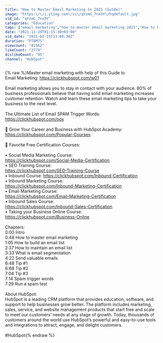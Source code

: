 ```yaml
---
title: "How to Master Email Marketing in 2021 (Guide)"
image: "https:\/\/i.ytimg.com\/vi\/qYzmG_7nx3Y\/hqdefault.jpg"
vid_id: "qYzmG_7nx3Y"
categories: "Education"
tags: ["email marketing","how to master email marketing 2021","How to Master Email Marketing"]
date: "2021-11-19T01:15:30+03:00"
vid_date: "2021-02-15T13:00:30Z"
duration: "PT8M7S"
viewcount: "81562"
likeCount: "2779"
dislikeCount: "95"
channel: "HubSpot"
---
```

{% raw %}Master email marketing with help of this Guide to<br />Email Marketing: <a rel="nofollow" target="blank" href="https://clickhubspot.com/w01">https://clickhubspot.com/w01</a><br /><br />Email marketing allows you to stay in contact with your audience. 80% of business professionals believe that having solid email marketing increases customer retention. Watch and learn these email marketing tips to take your business to the next level.<br /><br />The Ultimate List of Email SPAM Trigger Words: <a rel="nofollow" target="blank" href="https://clickhubspot.com/oox">https://clickhubspot.com/oox</a><br /><br />📔 Grow Your Career and Business with HubSpot Academy: <a rel="nofollow" target="blank" href="https://clickhubspot.com/Popular-Courses">https://clickhubspot.com/Popular-Courses</a><br /><br />📔 Favorite Free Certification Courses:<br /><br />• Social Media Marketing Course: <br /><a rel="nofollow" target="blank" href="https://clickhubspot.com/Social-Media-Certification">https://clickhubspot.com/Social-Media-Certification</a><br />• SEO Training Course: <br /><a rel="nofollow" target="blank" href="https://clickhubspot.com/SEO-Training-Course">https://clickhubspot.com/SEO-Training-Course</a><br />• Inbound Course: <a rel="nofollow" target="blank" href="https://clickhubspot.com/Inbound-Certification">https://clickhubspot.com/Inbound-Certification</a><br />• Inbound Marketing Course: <br /><a rel="nofollow" target="blank" href="https://clickhubspot.com/Inbound-Marketing-Certification">https://clickhubspot.com/Inbound-Marketing-Certification</a><br />• Email Marketing Course: <br /><a rel="nofollow" target="blank" href="https://clickhubspot.com/Email-Marketing-Certification">https://clickhubspot.com/Email-Marketing-Certification</a><br />• Inbound Sales Course: <br /><a rel="nofollow" target="blank" href="https://clickhubspot.com/Inbound-Sales-Certification">https://clickhubspot.com/Inbound-Sales-Certification</a><br />• Taking your Business Online Course: <br /><a rel="nofollow" target="blank" href="https://clickhubspot.com/Business-Online">https://clickhubspot.com/Business-Online</a><br /><br />Chapters:<br />0:00 Intro<br />0:48 How to master email marketing<br />1:05 How to build an email list<br />2:37 How to maintain an email list<br />3:33 What is email segmentation<br />4:22 Send valuable emails <br />6:48 Tip #1<br />6:68 Tip #2<br />7:04 Tip #3<br />7:14 Spam trigger words <br />7:29 Run a spam test<br /><br />About HubSpot: <br />HubSpot is a leading CRM platform that provides education, software, and support to help businesses grow better. The platform includes marketing, sales, service, and website management products that start free and scale to meet our customers’ needs at any stage of growth. Today, thousands of customers around the world use HubSpot’s powerful and easy-to-use tools and integrations to attract, engage, and delight customers.<br /><br />#HubSpot{% endraw %}
